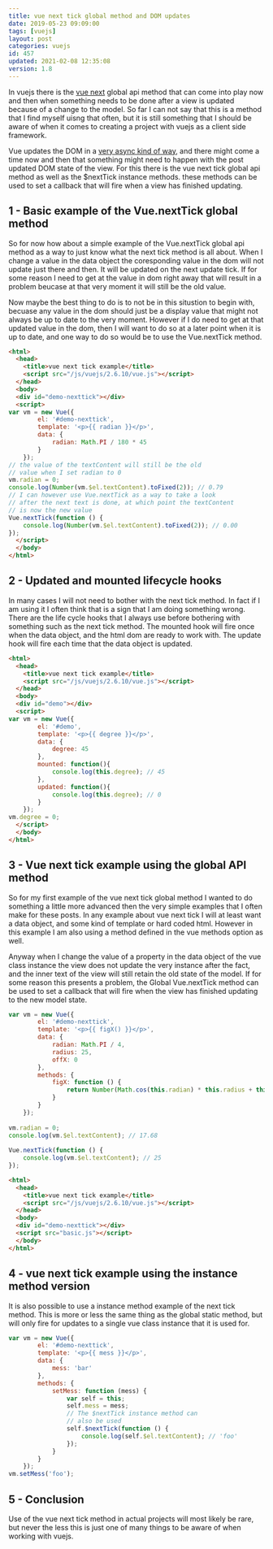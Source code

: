 ```yaml
---
title: vue next tick global method and DOM updates
date: 2019-05-23 09:09:00
tags: [vuejs]
layout: post
categories: vuejs
id: 457
updated: 2021-02-08 12:35:08
version: 1.8
---
```


In vuejs there is the [vue next](https://vuejsdevelopers.com/2019/01/22/vue-what-is-next-tick/) global api method that can come into play now and then when something needs to be done after a view is updated because of a change to the model. So far I can not say that this is a method that I find myself uisng that often, but it is still something that I should be aware of when it comes to creating a project with vuejs as a client side framework.

Vue updates the DOM in a [very async kind of way](https://vuejs.org/v2/guide/reactivity.html#Async-Update-Queue), and there might come a time now and then that something might need to happen with the post updated DOM state of the view. For this there is the vue next tick global api method as well as the $nextTick instance methods. these methods can be used to set a callback that will fire when a view has finished updating.

<!-- more -->

## 1 - Basic example of the Vue.nextTick global method

So for now how about a simple example of the Vue.nextTick global api method as a way to just know what the next tick method is all about. When I change a value in the data object the coresponding value in the dom will not update just there and then. It will be updated on the next update tick. If for some reason I need to get at the value in dom right away that will result in a problem beucase at that very moment it will still be the old value. 

Now maybe the best thing to do is to not be in this situstion to begin with, becuase any value in the dom should just be a display value that might not always be up to date to the very moment. However if I do need to get at that updated value in the dom, then I will want to do so at a later point when it is up to date, and one way to do so would be to use the Vue.nextTick method.

```html
<html>
  <head>
    <title>vue next tick example</title>
    <script src="/js/vuejs/2.6.10/vue.js"></script>
  </head>
  <body>
  <div id="demo-nexttick"></div>
  <script>
var vm = new Vue({
        el: '#demo-nexttick',
        template: '<p>{{ radian }}</p>',
        data: {
            radian: Math.PI / 180 * 45
        }
    });
// the value of the textContent will still be the old
// value when I set radian to 0
vm.radian = 0;
console.log(Number(vm.$el.textContent).toFixed(2)); // 0.79
// I can however use Vue.nextTick as a way to take a look
// after the next text is done, at which point the textContent
// is now the new value
Vue.nextTick(function () {
    console.log(Number(vm.$el.textContent).toFixed(2)); // 0.00
});
  </script>
  </body>
</html>
```

## 2 - Updated and mounted lifecycle hooks

In many cases I will not need to bother with the next tick method. In fact if I am using it I often think that is a sign that I am doing something wrong. There are the life cycle hooks that I always use before bothering with something such as the next tick method. The mounted hook will fire once when the data object, and the html dom are ready to work with. The update hook will fire each time that the data object is updated.

```html
<html>
  <head>
    <title>vue next tick example</title>
    <script src="/js/vuejs/2.6.10/vue.js"></script>
  </head>
  <body>
  <div id="demo"></div>
  <script>
var vm = new Vue({
        el: '#demo',
        template: '<p>{{ degree }}</p>',
        data: {
            degree: 45
        },
        mounted: function(){
            console.log(this.degree); // 45
        },
        updated: function(){
            console.log(this.degree); // 0
        }
    });
vm.degree = 0;
  </script>
  </body>
</html>
```

## 3 - Vue next tick example using the global API method

So for my first example of the vue next tick global method I wanted to do something a little more advanced then the very simple examples that I often make for these posts. In any example about vue next tick I will at least want a data object, and some kind of template or hard coded html. However in this example I am also using a method defined in the vue methods option as well.

Anyway when I change the value of a property in the data object of the vue class instance the view does not update the very instance after the fact, and the inner text of the view will still retain the old state of the model. If for some reason this presents a problem, the Global Vue.nextTick method can be used to set a callback that will fire when the view has finished updating to the new model state.

```js
var vm = new Vue({
        el: '#demo-nexttick',
        template: '<p>{{ figX() }}</p>',
        data: {
            radian: Math.PI / 4,
            radius: 25,
            offX: 0
        },
        methods: {
            figX: function () {
                return Number(Math.cos(this.radian) * this.radius + this.offX).toFixed(2);
            }
        }
    });
 
vm.radian = 0;
console.log(vm.$el.textContent); // 17.68
 
Vue.nextTick(function () {
    console.log(vm.$el.textContent); // 25
});
```

```html
<html>
  <head>
    <title>vue next tick example</title>
    <script src="/js/vuejs/2.6.10/vue.js"></script>
  </head>
  <body>
  <div id="demo-nexttick"></div>
  <script src="basic.js"></script>
  </body>
</html>
```

## 4 - vue next tick example using the instance method version

It is also possible to use a instance method example of the next tick method. This is more or less the same thing as the global static method, but will only fire for updates to a single vue class instance that it is used for.

```js
var vm = new Vue({
        el: '#demo-nexttick',
        template: '<p>{{ mess }}</p>',
        data: {
            mess: 'bar'
        },
        methods: {
            setMess: function (mess) {
                var self = this;
                self.mess = mess;
                // The $nextTick instance method can
                // also be used
                self.$nextTick(function () {
                    console.log(self.$el.textContent); // 'foo'
                });
            }
        }
    });
vm.setMess('foo');
```

## 5 - Conclusion

Use of the vue next tick method in actual projects will most likely be rare, but never the less this is just one of many things to be aware of when working with vuejs.

